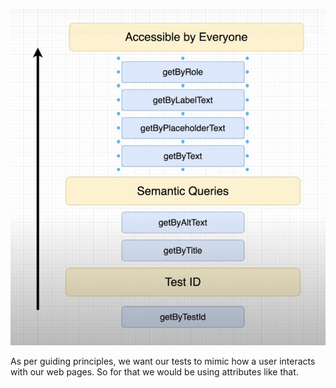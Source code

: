 
![Priority](/assets/images/2022-07-26-10-33-49.png)

As per guiding principles, we want our tests to mimic how a user interacts with our web pages. So for that we would be using attributes like that.
